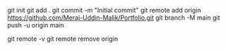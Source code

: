 git init
git add .
git commit -m "Initial commit"
git remote add origin https://github.com/Meraj-Uddin-Malik/Portfolio.git
git branch -M main
git push -u origin main



git remote -v <!-- to check link remote repo -->
git remote remove origin  <!-- remove existing remote repo -->


